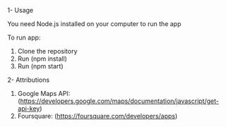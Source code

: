 ﻿1- Usage

You need Node.js installed on your computer to run the app

To run app:
1. Clone the repository
2. Run (npm install)
3. Run (npm start)

2- Attributions

1. Google Maps API:(https://developers.google.com/maps/documentation/javascript/get-api-key)
2. Foursquare:     (https://foursquare.com/developers/apps)